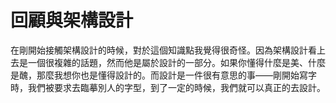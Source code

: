 回顧與架構設計
===

在剛開始接觸架構設計的時候，對於這個知識點我覺得很奇怪。因為架構設計看上去是一個很複雜的話題，然而他是屬於設計的一部分。如果你懂得什麼是美、什麼是醜，那麼我想你也是懂得設計的。而設計是一件很有意思的事——剛開始寫字時，我們被要求去臨摹別人的字型，到了一定的時候，我們就可以真正的去設計。
